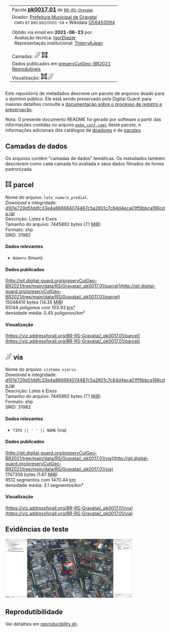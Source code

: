 <aside>
<table align="right" style="padding: 1em">
<tr><td>Pacote <a target="_git" title="link canônico para o git deste pacote" href="http://git.digital-guard.org/preserv-BR/blob/main/data/RS/Gravatai/_pk0017.01"><big><b>pk0017.01</b></big></a> de <small><a target="_osmcodes" title="Jurisdição" href="https://osm.codes/BR-RS-Gravatai">BR-RS-Gravatai</a></small>
</td></tr>
<tr><td>
Doador: <a rel="external" target="_doador" href="https://www.gravatai.rs.gov.br/">Prefeitura Municipal de Gravataí</a>
<br/>&nbsp; <small>CNPJ 87.890.992/0001-58</small> • Wikidata <a rel="external" target="_doador" title="link descritor Wikidata do doador" href="https://www.wikidata.org/wiki/Q56450094">Q56450094</a></small><br/>

Obtido via <i>email</i> em <b>2021-06-23</b> por:
<br/>&nbsp; Avaliação técnica: <a rel="external" target="_gitPerson" title="usuário Git" href="https://github.com/IgorEliezer">IgorEliezer</a>
<br/>&nbsp; Representação institucional: <a rel="external" target="_gitPerson" title="usuário Git" href="https://github.com/ThierryAJean">ThierryAJean</a><br/>
</td></tr>
<tr><td>Camadas: <a title="via" href="#-via"><img src="https://raw.githubusercontent.com/digital-guard/preserv/main/docs/assets/layerIcon-via.png" alt="via" width="20"/></a> <a title="parcel" href="#-parcel"><img src="https://raw.githubusercontent.com/digital-guard/preserv/main/docs/assets/layerIcon-parcel.png" alt="parcel" width="20"/></a> </td></tr>
<tr><td>Dados publicados em <a href="http://git.digital-guard.org/preservCutGeo-BR2021/tree/main/data/RS/Gravatai/_pk0017.01">preservCutGeo-BR2021</a><br/><a href="#reprodutibilidade">Reprodutíveis</a></td></tr>
<tr><td>Visualização: <a title="parcel" href="https://viz.addressforall.org/BR-RS-Gravatai/_pk0017.01/parcel"><img src="https://raw.githubusercontent.com/digital-guard/preserv/main/docs/assets/layerIcon-parcel.png" alt="parcel" width="20"/></a><a title="via" href="https://viz.addressforall.org/BR-RS-Gravatai/_pk0017.01/via"><img src="https://raw.githubusercontent.com/digital-guard/preserv/main/docs/assets/layerIcon-via.png" alt="via" width="20"/></a></td></tr>
</table>
</aside>

<section>

Este repositório de metadados descreve um pacote de arquivos doado para o domínio público. Ele está sendo preservado pela Digital Guard: para maiores detalhes consulte a [documentação sobre o processo de registro e preservação](https://wiki.addressforall.org/doc/Documentação_Digital-guard).

Nota. O presente documento README foi gerado por software a partir das informações contidas no arquivo [`make_conf.yaml`](make_conf.yaml) deste pacote, e informações adicionais dos catálogos de [doadores](https://git.digital-guard.org/preserv-BR/blob/main/data/donor.csv) e de [pacotes](https://git.digital-guard.org/preserv-BR/blob/main/data/donatedPack.csv).

# Camadas de dados

Os arquivos contêm "camadas de dados" temáticas. Os metadados também descrevem como cada camada foi avaliada e seus dados filtrados de forma padronizada.

## <img src="https://raw.githubusercontent.com/digital-guard/preserv/main/docs/assets/layerIcon-parcel.png" alt="parcel" width="20"/> parcel

Nome do arquivo: `lote_numero_predial`.<br/>*Download* e integridade: [d101e729d51ddfc33e4a866684074487c5a2601c7c84d4eca01ff9bbca186cda.rar](http://dl.digital-guard.org/d101e729d51ddfc33e4a866684074487c5a2601c7c84d4eca01ff9bbca186cda.rar)<br/>Descrição: Lotes e Eixos<br/>Tamanho do arquivo: 7445892 bytes (7.1 <abbr title="mebibyte">MiB</abbr>)<br/>Formato: shp<br/>SRID: 31982

#### Dados relevantes
* `Número` (hnum)

#### Dados publicados
[http://git.digital-guard.org/preservCutGeo-BR2021/tree/main/data/RS/Gravatai/_pk0017.01/parcel](http://git.digital-guard.org/preservCutGeo-BR2021/tree/main/data/RS/Gravatai/_pk0017.01/parcel)<br/>15048410 bytes (14.35 <abbr title="mebibyte">MiB</abbr>)<br/>85144 polígonos com 103.93 <abbr title="quilômetros quadrados">km²</abbr><br/>densidade média: 0.45 polígonos/km²

#### Visualização
[https://viz.addressforall.org/BR-RS-Gravatai/_pk0017.01/parcel](https://viz.addressforall.org/BR-RS-Gravatai/_pk0017.01/parcel)
## <img src="https://raw.githubusercontent.com/digital-guard/preserv/main/docs/assets/layerIcon-via.png" alt="via" width="20"/> via

Nome do arquivo: `sistema_viario`.<br/>*Download* e integridade: [d101e729d51ddfc33e4a866684074487c5a2601c7c84d4eca01ff9bbca186cda.rar](http://dl.digital-guard.org/d101e729d51ddfc33e4a866684074487c5a2601c7c84d4eca01ff9bbca186cda.rar)<br/>Descrição: Lotes e Eixos<br/>Tamanho do arquivo: 7445892 bytes (7.1 <abbr title="mebibyte">MiB</abbr>)<br/>Formato: shp<br/>SRID: 31982

#### Dados relevantes
* `TIPO || ' ' || NOME` (via)

#### Dados publicados
[http://git.digital-guard.org/preservCutGeo-BR2021/tree/main/data/RS/Gravatai/_pk0017.01/via](http://git.digital-guard.org/preservCutGeo-BR2021/tree/main/data/RS/Gravatai/_pk0017.01/via)<br/>1747356 bytes (1.67 <abbr title="mebibyte">MiB</abbr>)<br/>9512 segmentos com 1470.44 <abbr title="quilômetros">km</abbr><br/>densidade média: 3.1 segmentos/km²

#### Visualização
[https://viz.addressforall.org/BR-RS-Gravatai/_pk0017.01/via](https://viz.addressforall.org/BR-RS-Gravatai/_pk0017.01/via)

# Evidências de teste
<img src="qgis.png" width="400"/>

</section>
<section>

# Reprodutibilidade

Ver detalhes em [reproducibility.sh](reproducibility.sh).

</section>

